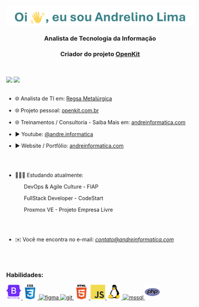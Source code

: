 <img src="titulo.png">
<h3 align="center">Analista de Tecnologia da Informação</h3>
<h3 align="center">Criador do projeto <a href="https://openkit.com.br">OpenKit</a></h3>
<br><br>

<div>
<img height="150em" src="https://github-readme-stats.vercel.app/api?username=andrelinooficial&show_icons=true&theme=radical"/>
<img height="150em"src="https://github-readme-stats.vercel.app/api/top-langs/?username=andrelinooficial&hide_progress=true&theme=radical"/>
</div>

<br>

- 🌐 Analista de TI em: [Regsa Metalúrgica](https://www.regsa.com.br)

- 🌐 Projeto pessoal: [openkit.com.br](https://openkit.com.br)

- 🌐 Treinamentos / Consultoria - Saiba Mais em: [andreinformatica.com](https://#)

- ▶️ Youtube: [@andre.informatica](https://www.youtube.com/@andre.informatica)

- ▶️ Website / Portfólio: [andreinformatica.com](https://www.andreinformatica.com)

<br><br>
- 🙇🏽‍♂️ Estudando atualmente:
<ul>
           <ol>DevOps & Agile Culture - FIAP<br> </ol>
            <ol>FullStack Developer - CodeStart<br> </ol>
            <ol>Proxmox VE - Projeto Empresa Livre<br> </ol>
            
          
</ul>


<br><br>

- ✉️ Você me encontra no e-mail: *contato@andreinformatica.com*


<p align="left">
</p>
<br><br>
<h3 align="left">Habilidades:</h3>
<p align="left"> <a href="https://getbootstrap.com" target="_blank" rel="noreferrer"> <img src="https://raw.githubusercontent.com/devicons/devicon/master/icons/bootstrap/bootstrap-plain-wordmark.svg" alt="bootstrap" width="40" height="40"/> </a> <a href="https://www.w3schools.com/css/" target="_blank" rel="noreferrer"> <img src="https://raw.githubusercontent.com/devicons/devicon/master/icons/css3/css3-original-wordmark.svg" alt="css3" width="40" height="40"/> </a> <a href="https://www.figma.com/" target="_blank" rel="noreferrer"> <img src="https://www.vectorlogo.zone/logos/figma/figma-icon.svg" alt="figma" width="40" height="40"/> </a> <a href="https://git-scm.com/" target="_blank" rel="noreferrer"> <img src="https://www.vectorlogo.zone/logos/git-scm/git-scm-icon.svg" alt="git" width="40" height="40"/> </a> <a href="https://www.w3.org/html/" target="_blank" rel="noreferrer"> <img src="https://raw.githubusercontent.com/devicons/devicon/master/icons/html5/html5-original-wordmark.svg" alt="html5" width="40" height="40"/> </a> <a href="https://developer.mozilla.org/en-US/docs/Web/JavaScript" target="_blank" rel="noreferrer"> <img src="https://raw.githubusercontent.com/devicons/devicon/master/icons/javascript/javascript-original.svg" alt="javascript" width="40" height="40"/> </a> <a href="https://www.linux.org/" target="_blank" rel="noreferrer"> <img src="https://raw.githubusercontent.com/devicons/devicon/master/icons/linux/linux-original.svg" alt="linux" width="40" height="40"/> </a> <a href="https://www.microsoft.com/en-us/sql-server" target="_blank" rel="noreferrer"> <img src="https://www.svgrepo.com/show/303229/microsoft-sql-server-logo.svg" alt="mssql" width="40" height="40"/> </a> <a href="https://www.php.net" target="_blank" rel="noreferrer"> <img src="https://raw.githubusercontent.com/devicons/devicon/master/icons/php/php-original.svg" alt="php" width="40" height="40"/> </a> </p>
